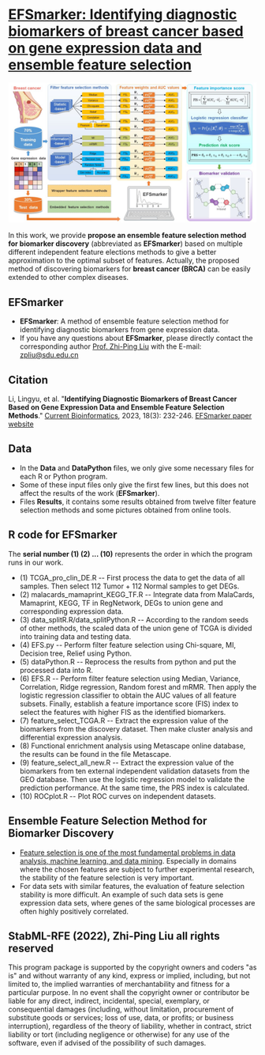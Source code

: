 # [EFSmarker: Identifying diagnostic biomarkers of breast cancer based on gene expression data and ensemble feature selection](https://github.com/zpliulab/EFSmarker)

![Screenshot](Data/EFSmarker.jpg)

In this work, we provide **propose an ensemble feature selection method for biomarker discovery** (abbreviated as **EFSmarker**) based on multiple different independent feature elections methods to give a better approximation to the optimal subset of features. Actually, the proposed method of discovering biomarkers for **breast cancer (BRCA)** can be easily extended to other complex diseases.


## EFSmarker
<!--START_SECTION:news-->
* **EFSmarker**: A method of ensemble feature selection method for identifying diagnostic biomarkers from gene expression data. 
* If you have any questions about **EFSmarker**, please directly contact the corresponding author [Prof. Zhi-Ping Liu](https://scholar.google.com/citations?user=zkBXb_kAAAAJ&hl=zh-CN&oi=ao) with the E-mail: zpliu@sdu.edu.cn
<!--END_SECTION:news-->


## Citation
Li, Lingyu, et al. "**Identifying Diagnostic Biomarkers of Breast Cancer Based on Gene Expression Data and Ensemble Feature Selection Methods**." [Current Bioinformatics](https://benthamscience.com/journal/cbio), 2023, 18(3): 232-246. [EFSmarker paper website](https://www.eurekaselect.com/article/128764)


## Data
<!--START_SECTION:news-->
* In the **Data** and **DataPython** files, we only give some necessary files for each R or Python program. 
* Some of these input files only give the first few lines, but this does not affect the results of the work (**EFSmarker**).
* Files **Results**, it contains some results obtained from twelve filter feature selection methods and some pictures obtained from online tools.
<!--END_SECTION:news-->


## R code for EFSmarker
The **serial number (1) (2) ... (10)** represents the order in which the program runs in our work.
<!--START_SECTION:news-->
* (1) TCGA_pro_clin_DE.R  --  First process the data to get the data of all samples. Then select 112 Tumor + 112 Normal samples to get DEGs.
* (2) malacards_mamaprint_KEGG_TF.R  --  Integrate data from MalaCards, Mamaprint, KEGG, TF in RegNetwork, DEGs to union gene and corresponding expression data.
* (3) data_splitR.R/data_splitPython.R  --  According to the random seeds of other methods, the scaled data of the union gene of TCGA is divided into training data and testing data.
* (4) EFS.py  --  Perform filter feature selection using Chi-square, MI, Decision tree, Relief using Python.
* (5) dataPython.R  --  Reprocess the results from python and put the processed data into R.
* (6) EFS.R  --  Perform filter feature selection using Median, Variance, Correlation, Ridge regression, Random forest and mRMR. Then apply the logistic regression classifier to obtain the AUC values of all feature subsets. Finally, establish a feature importance score (FIS) index to select the features with higher FIS as the identified biomarkers.
* (7) feature_select_TCGA.R  --  Extract the expression value of the biomarkers from the discovery dataset. Then make cluster analysis and differential expression analysis.
* (8) Functional enrichment analysis using Metascape online database, the results can be found in the file Metascape.
* (9) feature_select_all_new.R  --  Extract the expression value of the biomarkers from ten external independent validation datasets from the GEO database. Then use the logistic regression model to validate the prediction performance. At the same time, the PRS index is calculated.
* (10) ROCplot.R  --  Plot ROC curves on independent datasets.
<!--END_SECTION:news-->


## Ensemble Feature Selection Method for Biomarker Discovery
<!--START_SECTION:news-->
* [Feature selection is one of the most fundamental problems in data analysis, machine learning, and data mining](https://doi.org/10.1007/978-3-030-64583-0_19). Especially in domains where the chosen features are subject to further experimental research, the stability of the feature selection is very important. 
* For data sets with similar features, the evaluation of feature selection stability is more difficult. An example of such data sets is gene expression data sets, where genes of the same biological processes are often highly positively correlated.  
<!--END_SECTION:news-->


## StabML-RFE (2022), Zhi-Ping Liu all rights reserved
This program package is supported by the copyright owners and coders "as is" and without warranty of any kind, express or implied, including, but not limited to, the implied warranties of merchantability and fitness for a particular purpose. In no event shall the copyright owner or contributor be liable for any direct, indirect, incidental, special, exemplary, or consequential damages (including, without limitation, procurement of substitute goods or services; loss of use, data, or profits; or business interruption), regardless of the theory of liability, whether in contract, strict liability or tort (including negligence or otherwise) for any use of the software, even if advised of the possibility of such damages.



     
